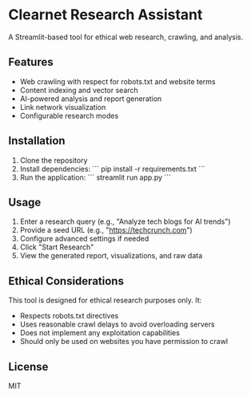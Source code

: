 # Clearnet Research Assistant

A Streamlit-based tool for ethical web research, crawling, and analysis.

## Features

- Web crawling with respect for robots.txt and website terms
- Content indexing and vector search
- AI-powered analysis and report generation
- Link network visualization
- Configurable research modes

## Installation

1. Clone the repository
2. Install dependencies:
   \`\`\`
   pip install -r requirements.txt
   \`\`\`
3. Run the application:
   \`\`\`
   streamlit run app.py
   \`\`\`

## Usage

1. Enter a research query (e.g., "Analyze tech blogs for AI trends")
2. Provide a seed URL (e.g., "https://techcrunch.com")
3. Configure advanced settings if needed
4. Click "Start Research"
5. View the generated report, visualizations, and raw data

## Ethical Considerations

This tool is designed for ethical research purposes only. It:
- Respects robots.txt directives
- Uses reasonable crawl delays to avoid overloading servers
- Does not implement any exploitation capabilities
- Should only be used on websites you have permission to crawl

## License

MIT

